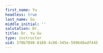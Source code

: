```yaml
---
first_name: Yu
headless: true
last_name: Gu
middle_initial: ''
salutation: Dr.
title: Dr. Yu Gu
type: instructor
uid: 370b7098-8168-4c06-345e-599640adf445
---
```

